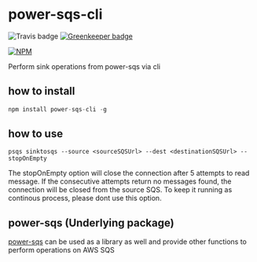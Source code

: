 # power-sqs-cli
![Travis badge](https://travis-ci.org/singhs020/power-sqs-cli.svg?branch=master) [![Greenkeeper badge](https://badges.greenkeeper.io/singhs020/power-sqs-cli.svg)](https://greenkeeper.io/)

[![NPM](https://nodei.co/npm/power-sqs-cli.png?downloads=true)](https://www.npmjs.com/package/power-sqs-cli/)

Perform sink operations from power-sqs via cli

## how to install
```javascript
npm install power-sqs-cli -g
```

## how to use

```shell
psqs sinktosqs --source <sourceSQSUrl> --dest <destinationSQSUrl> --stopOnEmpty
```

The stopOnEmpty option will close the connection after 5 attempts to read message. If the consecutive attempts return no messages found, the connection will be closed from the source SQS. To keep it running as continous process, please dont use this option.

## power-sqs (Underlying package)
[power-sqs](https://www.npmjs.com/package/power-sqs) can be used as a library as well and provide other functions to perform operations on AWS SQS
